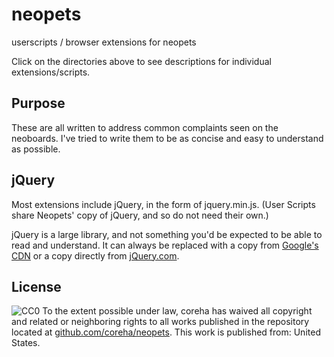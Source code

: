 neopets
=======

userscripts / browser extensions for neopets

Click on the directories above to see descriptions for individual extensions/scripts.

Purpose
-----
These are all written to address common complaints seen on the neoboards. I've tried to write them to be as concise and easy to understand as possible. 

jQuery
-----
Most extensions include jQuery, in the form of jquery.min.js. (User Scripts share Neopets' copy of jQuery, and so do not need their own.)

jQuery is a large library, and not something you'd be expected to be able to read and understand. It can always be replaced with a copy from [Google's CDN](https://ajax.googleapis.com/ajax/libs/jquery/1.9.1/jquery.min.js) or a copy directly from [jQuery.com](http://jquery.com).

License
-----
![CC0](http://i.creativecommons.org/p/zero/1.0/88x31.png)
To the extent possible under law, coreha has waived all copyright and related or neighboring rights to all works published in the repository located at [github.com/coreha/neopets](https://github.com/coreha/neopets). This work is published from: United States.
